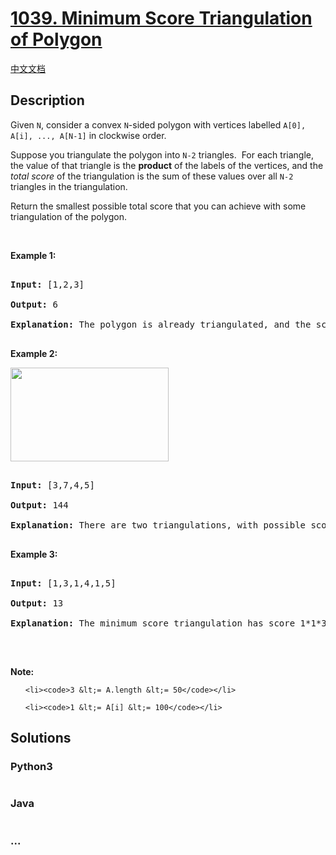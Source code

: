 # [1039. Minimum Score Triangulation of Polygon](https://leetcode.com/problems/minimum-score-triangulation-of-polygon)

[中文文档](/solution/1000-1099/1039.Minimum%20Score%20Triangulation%20of%20Polygon/README.md)

## Description
<p>Given <code>N</code>, consider a convex <code>N</code>-sided polygon with vertices labelled <code>A[0], A[i], ..., A[N-1]</code>&nbsp;in clockwise order.</p>



<p>Suppose you triangulate the polygon into <code>N-2</code> triangles.&nbsp; For each triangle, the value of that triangle is the <strong>product</strong>&nbsp;of the labels of the vertices, and the <em>total score</em> of the triangulation is the sum of these values over all <code>N-2</code> triangles in the triangulation.</p>



<p>Return the smallest possible total score that you can achieve with some triangulation of the polygon.</p>



<p>&nbsp;</p>



<ol>

</ol>



<div>

<p><strong>Example 1:</strong></p>



<pre>

<strong>Input: </strong><span id="example-input-1-1">[1,2,3]</span>

<strong>Output: </strong><span id="example-output-1">6</span>

<strong>Explanation: </strong>The polygon is already triangulated, and the score of the only triangle is 6.

</pre>



<div>

<p><strong>Example 2:</strong></p>



<p><img alt="" src="https://assets.leetcode.com/uploads/2019/05/01/minimum-score-triangulation-of-polygon-1.png" style="width: 253px; height: 150px;" /></p>



<pre>

<strong>Input: </strong><span id="example-input-2-1">[3,7,4,5]</span>

<strong>Output: </strong><span id="example-output-2">144</span>

<strong>Explanation: </strong>There are two triangulations, with possible scores: 3*7*5 + 4*5*7 = 245, or 3*4*5 + 3*4*7 = 144.  The minimum score is 144.

</pre>



<div>

<p><strong>Example 3:</strong></p>



<pre>

<strong>Input: </strong><span id="example-input-3-1">[1,3,1,4,1,5]</span>

<strong>Output: </strong><span id="example-output-3">13</span>

<strong>Explanation: </strong>The minimum score triangulation has score 1*1*3 + 1*1*4 + 1*1*5 + 1*1*1 = 13.

</pre>



<p>&nbsp;</p>



<p><strong>Note:</strong></p>



<ol>

	<li><code>3 &lt;= A.length &lt;= 50</code></li>

	<li><code>1 &lt;= A[i] &lt;= 100</code></li>

</ol>

</div>

</div>

</div>


## Solutions


<!-- tabs:start -->

### **Python3**

```python

```

### **Java**

```java

```

### **...**
```

```

<!-- tabs:end -->